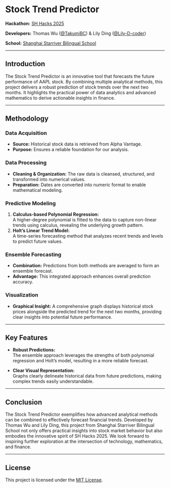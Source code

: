 # Stock Trend Predictor

**Hackathon:** [SH Hacks 2025](https://www.shhacks.com/)

**Developers:** Thomas Wu ([@TakumiBC](https://github.com/TakumiBC)) & Lily Ding ([@Lily-D-coder](https://github.com/Lily-D-coder))  

**School:** [Shanghai Starriver Bilingual School](https://www.ssbs.sh.cn/)

---

## Introduction

The Stock Trend Predictor is an innovative tool that forecasts the future performance of AAPL stock. By combining multiple analytical methods, this project delivers a robust prediction of stock trends over the next two months. It highlights the practical power of data analytics and advanced mathematics to derive actionable insights in finance.

---

## Methodology

### Data Acquisition
- **Source:** Historical stock data is retrieved from Alpha Vantage.
- **Purpose:** Ensures a reliable foundation for our analysis.

### Data Processing
- **Cleaning & Organization:** The raw data is cleansed, structured, and transformed into numerical values.
- **Preparation:** Dates are converted into numeric format to enable mathematical modeling.

### Predictive Modeling
1. **Calculus-based Polynomial Regression:**  
   A higher-degree polynomial is fitted to the data to capture non-linear trends using calculus, revealing the underlying growth pattern.
2. **Holt’s Linear Trend Model:**  
   A time-series forecasting method that analyzes recent trends and levels to predict future values.

### Ensemble Forecasting
- **Combination:** Predictions from both methods are averaged to form an ensemble forecast.
- **Advantage:** This integrated approach enhances overall prediction accuracy.

### Visualization
- **Graphical Insight:** A comprehensive graph displays historical stock prices alongside the predicted trend for the next two months, providing clear insights into potential future performance.

---

## Key Features

- **Robust Predictions:**  
  The ensemble approach leverages the strengths of both polynomial regression and Holt’s model, resulting in a more reliable forecast.
  
- **Clear Visual Representation:**  
  Graphs clearly delineate historical data from future predictions, making complex trends easily understandable.


---

## Conclusion

The Stock Trend Predictor exemplifies how advanced analytical methods can be combined to effectively forecast financial trends. Developed by Thomas Wu and Lily Ding, this project from Shanghai Starriver Bilingual School not only offers practical insights into stock market behavior but also embodies the innovative spirit of SH Hacks 2025. We look forward to inspiring further exploration at the intersection of technology, mathematics, and finance.

---

## License

This project is licensed under the [MIT License](LICENSE).
